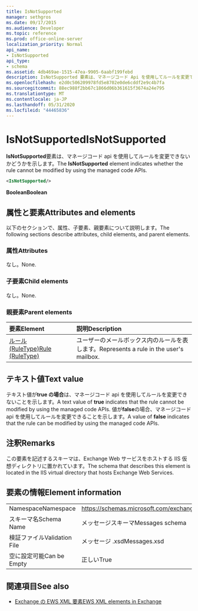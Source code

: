 ```yaml
---
title: IsNotSupported
manager: sethgros
ms.date: 09/17/2015
ms.audience: Developer
ms.topic: reference
ms.prod: office-online-server
localization_priority: Normal
api_name:
- IsNotSupported
api_type:
- schema
ms.assetid: 4db469ae-1515-47ea-9905-6aabf199febd
description: IsNotSupported 要素は、マネージコード Api を使用してルールを変更できないかどうかを示します。
ms.openlocfilehash: e2d0c506209978fd5e8702e0de6cddf2e9c4b7fa
ms.sourcegitcommit: 88ec988f2bb67c1866d06b361615f3674a24e795
ms.translationtype: MT
ms.contentlocale: ja-JP
ms.lasthandoff: 05/31/2020
ms.locfileid: "44465836"
---
```

# <a name="isnotsupported"></a><span data-ttu-id="07ef8-103">IsNotSupported</span><span class="sxs-lookup"><span data-stu-id="07ef8-103">IsNotSupported</span></span>

<span data-ttu-id="07ef8-104">**IsNotSupported**要素は、マネージコード api を使用してルールを変更できないかどうかを示します。</span><span class="sxs-lookup"><span data-stu-id="07ef8-104">The **IsNotSupported** element indicates whether the rule cannot be modified by using the managed code APIs.</span></span> 
  
```XML
<IsNotSupported/>
```

 <span data-ttu-id="07ef8-105">**Boolean**</span><span class="sxs-lookup"><span data-stu-id="07ef8-105">**Boolean**</span></span>
## <a name="attributes-and-elements"></a><span data-ttu-id="07ef8-106">属性と要素</span><span class="sxs-lookup"><span data-stu-id="07ef8-106">Attributes and elements</span></span>

<span data-ttu-id="07ef8-107">以下のセクションで、属性、子要素、親要素について説明します。</span><span class="sxs-lookup"><span data-stu-id="07ef8-107">The following sections describe attributes, child elements, and parent elements.</span></span>
  
### <a name="attributes"></a><span data-ttu-id="07ef8-108">属性</span><span class="sxs-lookup"><span data-stu-id="07ef8-108">Attributes</span></span>

<span data-ttu-id="07ef8-109">なし。</span><span class="sxs-lookup"><span data-stu-id="07ef8-109">None.</span></span>
  
### <a name="child-elements"></a><span data-ttu-id="07ef8-110">子要素</span><span class="sxs-lookup"><span data-stu-id="07ef8-110">Child elements</span></span>

<span data-ttu-id="07ef8-111">なし。</span><span class="sxs-lookup"><span data-stu-id="07ef8-111">None.</span></span>
  
### <a name="parent-elements"></a><span data-ttu-id="07ef8-112">親要素</span><span class="sxs-lookup"><span data-stu-id="07ef8-112">Parent elements</span></span>

|<span data-ttu-id="07ef8-113">**要素**</span><span class="sxs-lookup"><span data-stu-id="07ef8-113">**Element**</span></span>|<span data-ttu-id="07ef8-114">**説明**</span><span class="sxs-lookup"><span data-stu-id="07ef8-114">**Description**</span></span>|
|:-----|:-----|
|[<span data-ttu-id="07ef8-115">ルール (RuleType)</span><span class="sxs-lookup"><span data-stu-id="07ef8-115">Rule (RuleType)</span></span>](rule-ruletype.md) <br/> |<span data-ttu-id="07ef8-116">ユーザーのメールボックス内のルールを表します。</span><span class="sxs-lookup"><span data-stu-id="07ef8-116">Represents a rule in the user's mailbox.</span></span>  <br/> |
   
## <a name="text-value"></a><span data-ttu-id="07ef8-117">テキスト値</span><span class="sxs-lookup"><span data-stu-id="07ef8-117">Text value</span></span>

<span data-ttu-id="07ef8-118">テキスト値が**true の場合**は、マネージコード api を使用してルールを変更できないことを示します。</span><span class="sxs-lookup"><span data-stu-id="07ef8-118">A text value of **true** indicates that the rule cannot be modified by using the managed code APIs.</span></span> <span data-ttu-id="07ef8-119">値が**false**の場合、マネージコード api を使用してルールを変更できることを示します。</span><span class="sxs-lookup"><span data-stu-id="07ef8-119">A value of **false** indicates that the rule can be modified by using the managed code APIs.</span></span> 
  
## <a name="remarks"></a><span data-ttu-id="07ef8-120">注釈</span><span class="sxs-lookup"><span data-stu-id="07ef8-120">Remarks</span></span>

<span data-ttu-id="07ef8-121">この要素を記述するスキーマは、Exchange Web サービスをホストする IIS 仮想ディレクトリに置かれています。</span><span class="sxs-lookup"><span data-stu-id="07ef8-121">The schema that describes this element is located in the IIS virtual directory that hosts Exchange Web Services.</span></span>
  
## <a name="element-information"></a><span data-ttu-id="07ef8-122">要素の情報</span><span class="sxs-lookup"><span data-stu-id="07ef8-122">Element information</span></span>

|||
|:-----|:-----|
|<span data-ttu-id="07ef8-123">Namespace</span><span class="sxs-lookup"><span data-stu-id="07ef8-123">Namespace</span></span>  <br/> |https://schemas.microsoft.com/exchange/services/2006/messages  <br/> |
|<span data-ttu-id="07ef8-124">スキーマ名</span><span class="sxs-lookup"><span data-stu-id="07ef8-124">Schema Name</span></span>  <br/> |<span data-ttu-id="07ef8-125">メッセージスキーマ</span><span class="sxs-lookup"><span data-stu-id="07ef8-125">Messages schema</span></span>  <br/> |
|<span data-ttu-id="07ef8-126">検証ファイル</span><span class="sxs-lookup"><span data-stu-id="07ef8-126">Validation File</span></span>  <br/> |<span data-ttu-id="07ef8-127">メッセージ .xsd</span><span class="sxs-lookup"><span data-stu-id="07ef8-127">Messages.xsd</span></span>  <br/> |
|<span data-ttu-id="07ef8-128">空に設定可能</span><span class="sxs-lookup"><span data-stu-id="07ef8-128">Can be Empty</span></span>  <br/> |<span data-ttu-id="07ef8-129">正しい</span><span class="sxs-lookup"><span data-stu-id="07ef8-129">True</span></span>  <br/> |
   
## <a name="see-also"></a><span data-ttu-id="07ef8-130">関連項目</span><span class="sxs-lookup"><span data-stu-id="07ef8-130">See also</span></span>



- [<span data-ttu-id="07ef8-131">Exchange の EWS XML 要素</span><span class="sxs-lookup"><span data-stu-id="07ef8-131">EWS XML elements in Exchange</span></span>](ews-xml-elements-in-exchange.md)

